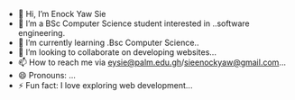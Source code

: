 - 👋 Hi, I’m Enock Yaw Sie
- 👀 I’m a BSc Computer Science student interested in ..software engineering.
- 🌱 I’m currently learning .Bsc Computer Science..
- 💞️ I’m looking to collaborate on developing websites...
- 📫 How to reach me via eysie@palm.edu.gh/sieenockyaw@gmail.com...
- 😄 Pronouns: ...
- ⚡ Fun fact: I love exploring web development...

<!---
En-Nya-prog/En-Nya-prog is a ✨ special ✨ repository because its `README.md` (this file) appears on your GitHub profile.
You can click the Preview link to take a look at your changes.
--->
